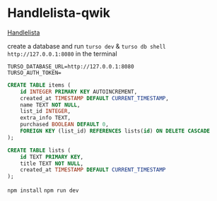 # Handlelista-qwik

[Handlelista](https://handlelista.no)

create a database and run `turso dev` & `turso db shell http://127.0.0.1:8080` in the terminal

```
TURSO_DATABASE_URL=http://127.0.0.1:8080
TURSO_AUTH_TOKEN=
```

```sql
CREATE TABLE items (
	id INTEGER PRIMARY KEY AUTOINCREMENT,
	created_at TIMESTAMP DEFAULT CURRENT_TIMESTAMP,
	name TEXT NOT NULL,
	list_id INTEGER,
	extra_info TEXT,
	purchased BOOLEAN DEFAULT 0,
	FOREIGN KEY (list_id) REFERENCES lists(id) ON DELETE CASCADE
);                                                               

CREATE TABLE lists (
	id TEXT PRIMARY KEY,
	title TEXT NOT NULL,
	created_at TIMESTAMP DEFAULT CURRENT_TIMESTAMP
);
```

`npm install`
`npm run dev`
